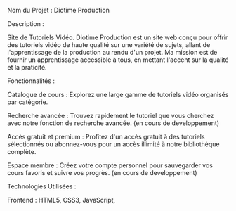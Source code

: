 Nom du Projet : Diotime Production

Description :

Site de Tutoriels Vidéo. Diotime Production est un site web conçu pour offrir des tutoriels vidéo de haute qualité sur une variété de sujets, allant de l'apprentissage de la production au rendu d'un projet.
Ma mission est de fournir un apprentissage accessible à tous, en mettant l'accent sur la qualité et la praticité.

Fonctionnalités :

Catalogue de cours : Explorez une large gamme de tutoriels vidéo organisés par catégorie.

Recherche avancée : Trouvez rapidement le tutoriel que vous cherchez avec notre fonction de recherche avancée. (en cours de developpement)

Accès gratuit et premium : Profitez d'un accès gratuit à des tutoriels sélectionnés ou abonnez-vous pour un accès illimité à notre bibliothèque complète.

Espace membre : Créez votre compte personnel pour sauvegarder vos cours favoris et suivre vos progrès. (en cours de developpement)

Technologies Utilisées :

Frontend : HTML5, CSS3, JavaScript,
